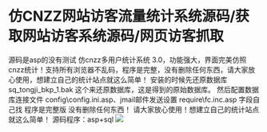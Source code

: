# 仿CNZZ网站访客流量统计系统源码/获取网站访客系统源码/网页访客抓取

源码是asp的没有测试
仿cnzz多用户统计系统 3.0，功能强大，界面完美仿照cnzz统计！支持所有浏览器不乱码，程序是完整，没有删除任何东西，请大家放心使用，想建立自己的统计站点就这么简单！
安装的时候先还原数据库 sq\_tongji\_bkp\_1.bak 这个来还原数据库，这是得到的原始数据库。
然后配置数据库连接文件 config\config.ini.asp、jmail邮件发送设置 require\fc.inc.asp 字段自己找
程序是完整版 没有删除任何东西！ 请大家放心使用！想建立自己的统计站点就这么简单！
源码程序：asp+sql
[![](https://wukongymw.com/wp-content/uploads/2023/03/1677913598-93e8e6d78e7b0ba.webp)](https://wukongymw.com/wp-content/uploads/2023/03/1677913598-93e8e6d78e7b0ba.webp)